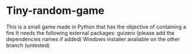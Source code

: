 # Tiny-random-game
This is a small game made in Python that has the objective of containing a fire
It needs the following external packages: guizero (please add the dependencies names if added)
Windows installer available on the other branch (untested)
